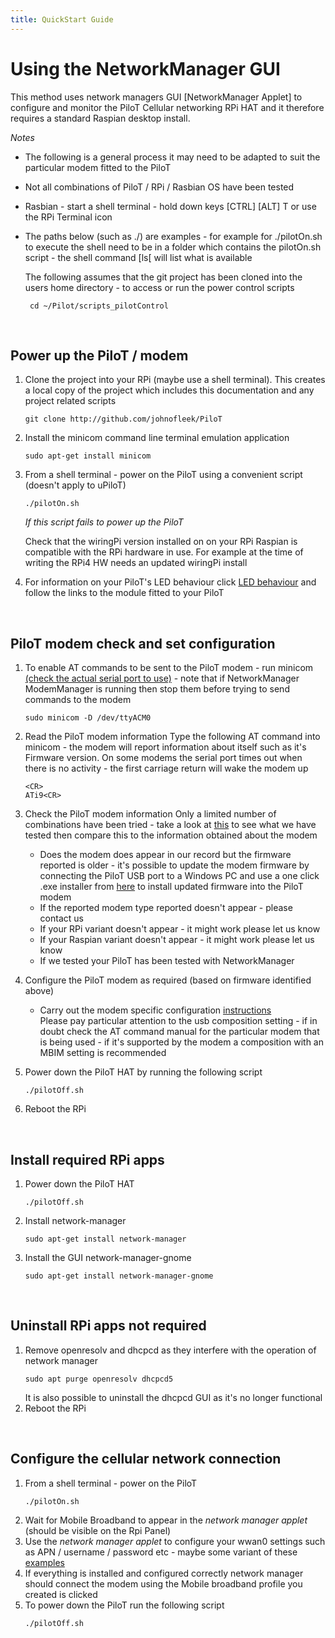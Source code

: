 ```yaml
---
title: QuickStart Guide
---
```


# Using the NetworkManager GUI

This method uses network managers GUI [NetworkManager Applet] to configure and monitor the PiloT
Cellular networking RPi HAT and it therefore requires a standard Raspian desktop install.

*Notes*  

* The following is a general process it may need to be adapted to suit the particular modem
  fitted to the PiloT
* Not all combinations of PiloT / RPi / Rasbian OS have been tested  
* Rasbian - start a shell terminal - hold down keys [CTRL] [ALT] T or use the RPi Terminal icon
* The paths below (such as ./) are examples - for example for ./pilotOn.sh to execute the shell
  need to be in a folder which contains the pilotOn.sh script - the shell command \[ls\[ will list
  what is available

  The following assumes that the git project has been cloned into the users home directory -
   to access or run the power control scripts
 
   ```
    cd ~/Pilot/scripts_pilotControl
   ```

<BR>


## Power up the PiloT / modem  
1. Clone the project into your RPi (maybe use a shell terminal). This creates a local copy of the project which includes this documentation and any project related scripts
   ```
   git clone http://github.com/johnofleek/PiloT
   ```
   
1. Install the minicom command line terminal emulation application 
   ```
   sudo apt-get install minicom
   ```
   
1. From a shell terminal - power on the PiloT using a convenient script (doesn't apply to uPiloT)
   ```
   ./pilotOn.sh
   
   ```
   *If this script fails to power up the PiloT*  
   
   Check that the wiringPi version installed on on your RPi Raspian is compatible with the RPi hardware
   in use. For example at the time of writing the RPi4 HW needs an updated wiringPi install  

1. For information on your PiloT's LED behaviour click [LED behaviour](./instructions_modemConfiguration.md)
   and follow the links to the module fitted to your PiloT 
<BR>

## PiloT modem check and set configuration  
1. To enable AT commands to be sent to the PiloT modem - run minicom [(check the actual serial port to use)](test_configurationRecords.md) - note that if NetworkManager ModemManager is running then stop them before
trying to send commands to the modem
   ```
   sudo minicom -D /dev/ttyACM0
   ```
1. Read the PiloT modem information
   Type the following AT command into minicom - the modem will report information about itself such as it's Firmware version.
   On some modems the serial port times out when there is no activity - the first carriage return will wake the modem up
   ```
   <CR>
   ATi9<CR>
   ```
1. Check the PiloT modem information
   Only a limited number of combinations have been tried - take a look at [this](test_configurationRecords.md)
   to see what we have tested then compare this to the information obtained about the modem
    * Does the modem does appear in our record but the firmware reported is older - it's possible to  update
      the modem firmware by connecting the PiloT USB port to a Windows PC and use a one click .exe installer from
      [here](https://source.sierrawireless.com/) to install updated firmware into the PiloT modem  
    * If the reported modem type reported doesn't appear - please contact us
    * If your RPi variant doesn't appear - it might work please let us know
    * If your Raspian variant doesn't appear - it might work please let us know
    * If we tested your PiloT has been tested with NetworkManager
    
1. Configure the PiloT modem as required (based on firmware identified above)
   * Carry out the modem specific configuration [instructions](instructions_modemConfiguration.md)  
     Please pay particular attention to the usb composition setting - if in doubt check the 
     AT command manual for the particular modem that is being used - if it's supported by the modem
     a composition with an MBIM setting is recommended

1. Power down the PiloT HAT by running the following script  
   ```
   ./pilotOff.sh
   ```
1. Reboot the RPi
<BR>

## Install required RPi apps  

1. Power down the PiloT HAT
   ```
   ./pilotOff.sh
   ```
1. Install network-manager
   ```
   sudo apt-get install network-manager
   ```

1. Install the GUI network-manager-gnome
   ```
   sudo apt-get install network-manager-gnome
   ```
<BR>

## Uninstall RPi apps not required

1. Remove openresolv and dhcpcd as they interfere with the operation of network manager
   ```
   sudo apt purge openresolv dhcpcd5
   ```
   It is also possible to uninstall the dhcpcd GUI as it's no longer functional
1. Reboot the RPi
<BR>

  
## Configure the cellular network connection  
1. From a shell terminal - power on the PiloT
   ```
   ./pilotOn.sh
   ```
1. Wait for Mobile Broadband to appear in the *network manager applet* (should be visible on the Rpi Panel)
1. Use the *network manager applet*  to configure 
your wwan0 settings such as APN / username / password etc - maybe some variant of these [examples](./simUse_info.md)
1. If everything is installed and configured correctly network manager should 
 connect the modem using the Mobile broadband profile you created is clicked
1. To power down the PiloT run the following script
   ```
   ./pilotOff.sh
   ```
